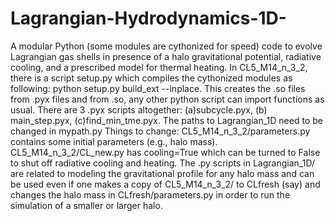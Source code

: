 # Lagrangian-Hydrodynamics-1D-
A modular Python (some modules are cythonized for speed) code to evolve Lagrangian gas shells in presence of a halo gravitational potential, radiative cooling, and a prescribed model for thermal heating. 
In CL5_M14_n_3_2, there is a script setup.py which compiles the cythonized modules as following: python setup.py build_ext --inplace. This creates the .so files from .pyx files and from .so, any other python script can import functions as usual. There are 3 .pyx scripts altogether: (a)subcycle.pyx, (b) main_step.pyx, (c)find_min_tme.pyx.
The paths to Lagrangian_1D need to be changed in mypath.py
Things to change: CL5_M14_n_3_2/parameters.py contains some initial parameters (e.g., halo mass). CL5_M14_n_3_2/CL_new.py has cooling=True which can be turned to False to shut off radiative cooling and heating. 
The .py scripts in Lagrangian_1D/ are related to modeling the gravitational profile for any halo mass and can be used even if one makes a copy of CL5_M14_n_3_2/ to CLfresh (say) and changes the halo mass in CLfresh/parameters.py in order to run the simulation of a smaller or larger halo. 
